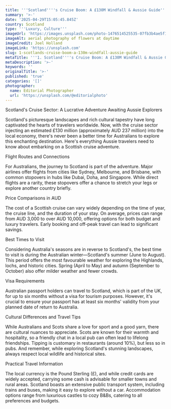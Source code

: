 ```yaml
---
title: '''Scotland''''s Cruise Boom: A £130M Windfall & Aussie Guide'''
summary: '>-'
date: '2025-04-29T15:05:45.845Z'
country: Scotland
type: '''Luxury, Culture'''
imageUrl: 'https://images.unsplash.com/photo-1476514525535-07fb3b4ae5f1'
imageAlt: aerial photography of flowers at daytime
imageCredit: Joel Holland
imageLink: 'https://unsplash.com'
slug: 1-scotlands-cruise-boom-a-130m-windfall-aussie-guide
metaTitle: '''1. Scotland''''s Cruise Boom: A £130M Windfall & Aussie Guide'''
metaDescription: '>-'
keywords: ''
originalTitle: '>-'
published: 'true'
categories: '[]'
photographer:
  name: Editorial Photographer
  url: 'https://unsplash.com/@editorialphoto'
---
```







Scotland's Cruise Sector: A Lucrative Adventure Awaiting Aussie Explorers

Scotland's picturesque landscapes and rich cultural tapestry have long captivated the hearts of travelers worldwide. Now, with the cruise sector injecting an estimated £130 million (approximately AUD 237 million) into the local economy, there's never been a better time for Australians to explore this enchanting destination. Here's everything Aussie travelers need to know about embarking on a Scottish cruise adventure.

Flight Routes and Connections

For Australians, the journey to Scotland is part of the adventure. Major airlines offer flights from cities like Sydney, Melbourne, and Brisbane, with common stopovers in hubs like Dubai, Doha, and Singapore. While direct flights are a rarity, these stopovers offer a chance to stretch your legs or explore another country briefly.

Price Comparisons in AUD

The cost of a Scottish cruise can vary widely depending on the time of year, the cruise line, and the duration of your stay. On average, prices can range from AUD 3,000 to over AUD 10,000, offering options for both budget and luxury travelers. Early booking and off-peak travel can lead to significant savings.

Best Times to Visit

Considering Australia's seasons are in reverse to Scotland's, the best time to visit is during the Australian winter—Scotland's summer (June to August). This period offers the most favourable weather for exploring the Highlands, lochs, and historic cities. Spring (April to May) and autumn (September to October) also offer milder weather and fewer crowds.

Visa Requirements

Australian passport holders can travel to Scotland, which is part of the UK, for up to six months without a visa for tourism purposes. However, it's crucial to ensure your passport has at least six months' validity from your planned date of return to Australia.

Cultural Differences and Travel Tips

While Australians and Scots share a love for sport and a good yarn, there are cultural nuances to appreciate. Scots are known for their warmth and hospitality, so a friendly chat in a local pub can often lead to lifelong friendships. Tipping is customary in restaurants (around 10%), but less so in pubs. And remember, while exploring Scotland's stunning landscapes, always respect local wildlife and historical sites.

Practical Travel Information

The local currency is the Pound Sterling (£), and while credit cards are widely accepted, carrying some cash is advisable for smaller towns and rural areas. Scotland boasts an extensive public transport system, including trains and buses, making it easy to explore without a car. Accommodation options range from luxurious castles to cozy B&Bs, catering to all preferences and budgets.
